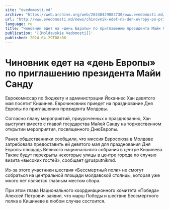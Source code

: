 ```yaml
---
site: "evedomosti.md"
archive: "https://web.archive.org/web/20240429082730/www.evedomosti.md/news/chinovnik-edet-na-den-evropy-po-priglasheniyu-prezidenta-maj"
url: "http://www.evedomosti.md/news/chinovnik-edet-na-den-evropy-po-priglasheniyu-prezidenta-maj"
language: ru
title: "Чиновник едет на «день Европы» по приглашению президента Майи Санду"
publication: '[[Moldavskie Vedomosti]]'
published: 2024-04-29T08:06
---
```


# Чиновник едет на «день Европы» по приглашению президента Майи Санду

Еврокомиссар по бюджету и администрации Йоханнес Хан девятого мая посетит Кишинев. Еврочиновник приедет на празднование Дня Европы по приглашению президента Молдовы.

Согласно плану мероприятий, приуроченных к празднованию, Хан выступит вместе с главой государства Майей Санду на торжественном открытии мероприятия, посвященного ДнюЕвропы.

Ранее общественники сообщили, что миссия Евросоюза в Молдове затребовала предоставить ей девятого мая для празднования Дня Европы площадь Великого национального собрания в центре Кишинева. Также будут перекрыты некоторые улицы в центре города по случаю визита «высоких гостей», сообщает @rusputnikmd.

Из-за этого участники шествия «Бессмертный полк» не смогут собраться на центральной площади молдавской столицы, которая уже много лет является главным местом сбора.

При этом глава Национального координационного комитета «Победа» Алексей Петрович заявил, что марш Победы и шествие Бессмертного полка в Кишиневе в любом случае состоится.